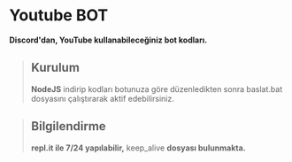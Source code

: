 # Youtube BOT
**Discord'dan, YouTube kullanabileceğiniz bot kodları.**

> ## Kurulum
> **NodeJS** indirip kodları botunuza göre düzenledikten sonra baslat.bat dosyasını çalıştırarak aktif edebilirsiniz.

> ## Bilgilendirme
> **repl.it ile 7/24 yapılabilir,** keep_alive **dosyası bulunmakta.**
